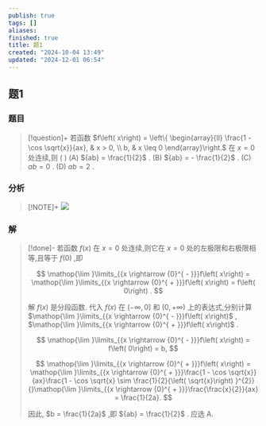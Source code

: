 ```yaml
---
publish: true
tags: []
aliases: 
finished: true
title: 题1
created: "2024-10-04 13:49"
updated: "2024-12-01 06:54"
---
```

## 题1
### 题目
> [!question]+
> 若函数 $f\left( x\right) = \left\{ \begin{array}{ll} \frac{1 - \cos \sqrt{x}}{ax}, & x > 0, \\ b, & x \leq 0 \end{array}\right.$ 在 $x = 0$ 处连续,则 ( )
> (A) ${ab} = \frac{1}{2}$ . 
> (B) ${ab} = - \frac{1}{2}$ .
> (C) ${ab} = 0$ . 
> (D) ${ab} = 2$ .
### 分析
> [!NOTE]+
> ![](https://img.hwenyi.live/202411301211864.webp)
### 解
> [!done]-
> 若函数 $f\left( x\right)$ 在 $x = 0$ 处连续,则它在 $x = 0$ 处的左极限和右极限相等,且等于 $f\left( 0\right)$ ,即
> 
> $$
> \mathop{\lim }\limits_{{x \rightarrow {0}^{ - }}}f\left( x\right) = \mathop{\lim }\limits_{{x \rightarrow {0}^{ + }}}f\left( x\right) = f\left( 0\right) .
> $$
> 
> 解 $f\left( x\right)$ 是分段函数. 代入 $f\left( x\right)$ 在 $( - \infty ,0\rbrack$ 和 $\left( {0, + \infty }\right)$ 上的表达式,分别计算 $\mathop{\lim }\limits_{{x \rightarrow {0}^{ - }}}f\left( x\right)$ , $\mathop{\lim }\limits_{{x \rightarrow {0}^{ + }}}f\left( x\right)$ .
> 
> $$
> \mathop{\lim }\limits_{{x \rightarrow {0}^{ - }}}f\left( x\right) = f\left( 0\right) = b,
> $$
> 
> $$
> \mathop{\lim }\limits_{{x \rightarrow {0}^{ + }}}f\left( x\right) = \mathop{\lim }\limits_{{x \rightarrow {0}^{ + }}}\frac{1 - \cos \sqrt{x}}{ax}\frac{1 - \cos \sqrt{x} \sim \frac{1}{2}{\left( \sqrt{x}\right) }^{2}}{}\mathop{\lim }\limits_{{x \rightarrow {0}^{ + }}}\frac{\frac{x}{2}}{ax} = \frac{1}{2a}.
> $$
> 
> 因此, $b = \frac{1}{2a}$ ,即 ${ab} = \frac{1}{2}$ . 应选 A.